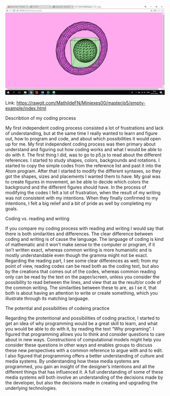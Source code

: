![alt text](Miniex1.png "beskrivelse af billede")

Link: https://rawgit.com/MathildeFN/Miniexes00/master/p5/empty-example/index.html

Describtion of my coding process

My first independent coding process consisted a lot of frustrations and lack of understanding, but at the same time I really wanted to learn and figure out, how to program and code, and about which possibilities it would open up for me.
My first independent coding process was then primary about understand and figuring out how coding works and what I would be able to do with it. The first thing I did, was to go to p5.js to read about the different references. I started to study shapes, colors, backgrounds and rotations. I started to copy the simple codes from the reference list and past it into the Atom program. After that I started to modify the different syntaxes, so they got the shapes, sizes and placements I 
wanted them to have. My goal was to create figures in movement, an be able to decide which colors the background and the different figures should have.  In the process of modifying the codes I felt a lot of frustration, when the result of my writing was not consistent with my intentions. When they finally confirmed to my intentions, I felt a big relief and a bit of pride as well by completing my goals. 

Coding vs. reading and writing

If you compare my coding process with reading and writing I would say that there is both similarities and differences. The clear difference between coding and writing is of cause the language. The language of coding is kind of mathematic and it won’t make sense to the computer or program, if it isn’t written exact, whereas common writing is more humanistic and is mostly understandable even though the gramma might not be exact. Regarding the reading part, I see some clear differences as well; from my point of view, reading codes can be read both as the coding text, but also by the creations that comes out of the codes, whereas common reading only can be read by the text on the paper/screen, unless you consider the possibility to read between the lines, and view that as the result/or code of the common writing.  The similarities between these to are, as I se it, that both is about having an attention to write or create something, which you illustrate through its matching language. 

The potential and possibilities of codeing practice

Regarding the protentional and possibilities of coding practice, I started to get an idea of why programming would be a great skill to learn, and what you would be able to do with it, by reading the text “Why programing”. I figured that programming allows you to think and consider questions to care about in new ways. Constructions of computational models might help you consider these questions in other ways and enables groups to discuss these new perspectives with a common reference to argue with and to edit.
I also figured that programming offers a better understanding of culture and media systems. By understanding how these media systems are programmed, you gain an insight of the designer’s intentions and all the different things that has influenced it. A full understanding of some of these media systems will both involve an understanding of the decisions made by the developer, but also the decisions made in creating and upgrading the underlying technologies. 
